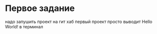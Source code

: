 # Первое задание

надо запушить проект на гит хаб
первый проект просто выводит Hello World! в терминал